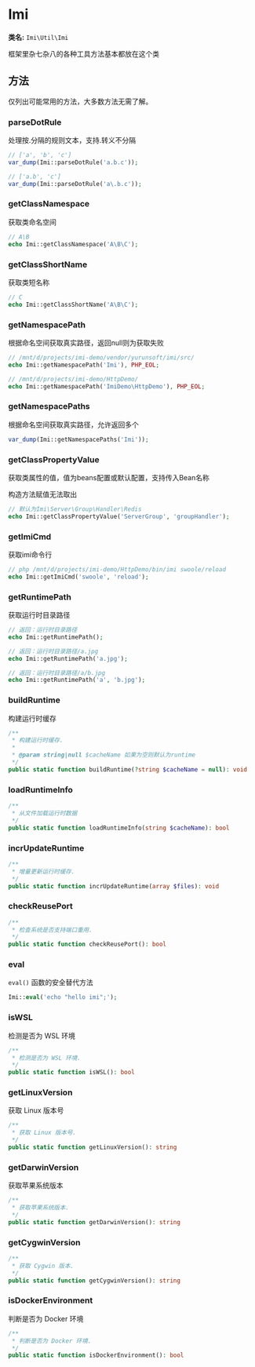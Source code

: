 # Imi

**类名:** `Imi\Util\Imi`

框架里杂七杂八的各种工具方法基本都放在这个类

## 方法

仅列出可能常用的方法，大多数方法无需了解。

### parseDotRule

处理按.分隔的规则文本，支持\.转义不分隔

```php
// ['a', 'b', 'c']
var_dump(Imi::parseDotRule('a.b.c'));

// ['a.b', 'c']
var_dump(Imi::parseDotRule('a\.b.c'));
```

### getClassNamespace

获取类命名空间

```php
// A\B
echo Imi::getClassNamespace('A\B\C');
```

### getClassShortName

获取类短名称

```php
// C
echo Imi::getClassShortName('A\B\C');
```

### getNamespacePath

根据命名空间获取真实路径，返回null则为获取失败

```php
// /mnt/d/projects/imi-demo/vendor/yurunsoft/imi/src/
echo Imi::getNamespacePath('Imi'), PHP_EOL;

// /mnt/d/projects/imi-demo/HttpDemo/
echo Imi::getNamespacePath('ImiDemo\HttpDemo'), PHP_EOL;
```

### getNamespacePaths

根据命名空间获取真实路径，允许返回多个

```php
var_dump(Imi::getNamespacePaths('Imi'));
```

### getClassPropertyValue

获取类属性的值，值为beans配置或默认配置，支持传入Bean名称

构造方法赋值无法取出

```php
// 默认为Imi\Server\Group\Handler\Redis
echo Imi::getClassPropertyValue('ServerGroup', 'groupHandler');
```

### getImiCmd

获取imi命令行

```php
// php /mnt/d/projects/imi-demo/HttpDemo/bin/imi swoole/reload
echo Imi::getImiCmd('swoole', 'reload');
```

### getRuntimePath

获取运行时目录路径

```php
// 返回：运行时目录路径
echo Imi::getRuntimePath();

// 返回：运行时目录路径/a.jpg
echo Imi::getRuntimePath('a.jpg');

// 返回：运行时目录路径/a/b.jpg
echo Imi::getRuntimePath('a', 'b.jpg');
```

### buildRuntime

构建运行时缓存

```php
/**
 * 构建运行时缓存.
 *
 * @param string|null $cacheName 如果为空则默认为runtime
 */
public static function buildRuntime(?string $cacheName = null): void
```

### loadRuntimeInfo

```php
/**
 * 从文件加载运行时数据
 */
public static function loadRuntimeInfo(string $cacheName): bool
```

### incrUpdateRuntime

```php
/**
 * 增量更新运行时缓存.
 */
public static function incrUpdateRuntime(array $files): void
```

### checkReusePort

```php
/**
 * 检查系统是否支持端口重用.
 */
public static function checkReusePort(): bool
```

### eval

`eval()` 函数的安全替代方法

```php
Imi::eval('echo "hello imi";');
```

### isWSL

检测是否为 WSL 环境

```php
/**
 * 检测是否为 WSL 环境.
 */
public static function isWSL(): bool
```

### getLinuxVersion

获取 Linux 版本号

```php
/**
 * 获取 Linux 版本号.
 */
public static function getLinuxVersion(): string
```

### getDarwinVersion

获取苹果系统版本

```php
/**
 * 获取苹果系统版本.
 */
public static function getDarwinVersion(): string
```

### getCygwinVersion

```php
/**
 * 获取 Cygwin 版本.
 */
public static function getCygwinVersion(): string
```

### isDockerEnvironment

判断是否为 Docker 环境

```php
/**
 * 判断是否为 Docker 环境.
 */
public static function isDockerEnvironment(): bool
```
